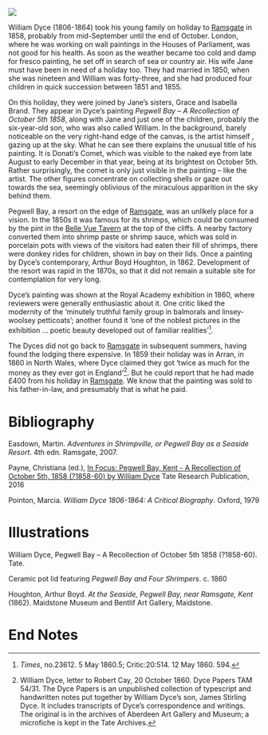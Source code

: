 <a href="https://juncture-digital.org"><img src="https://juncture-digital.org/images/ve-button.png"></a>

<param ve-config 
       title="William Dyce (1806-1864) "
       author="Prof Christiana Payne"
       banner="insert pic" 
       layout="vertical"
       num-maps="*"
       num-images="*">

<param ve-entity eid="Q2095630" title="William Dyce" aliases="Dyce’s">
<param ve-entity eid="Q96084586" aliases="Jane">
<param ve-entity eid="Q736439" title="Ramsgate">
<param ve-entity eid="Q981088" aliases="Donati’s Comet">
<param ve-entity eid="Q3425604" title="Pegwell Bay">
<param ve-entity eid="Q4798063" title="Arthur Boyd Houghton">
<param ve-entity eid="Q211873" title="Arran">
<param ve-entity eid="Q1892770" title="North Wales">


William Dyce (1806-1864) took his young family on holiday to [Ramsgate](/19c/19c-ramsgate) in 1858, probably from mid-September until the end of October. London, where he was working on wall paintings in the Houses of Parliament, was not good for his health. As soon as the weather became too cold and damp for fresco painting, he set off in search of sea or country air. His wife Jane must have been in need of a holiday too. They had married in 1850, when she was nineteen and William was forty-three, and she had produced four children in quick succession between 1851 and 1855.
<param ve-image
    fit="contain"
    title="Photograph of William Dyce" 
    description="by John Watkins in albumen carte-de-visite, 1860-1864" 
    attribution="National Portrait Gallery (https://www.npg.org.uk/collections/search/portrait/mw111900/William-Dyce?)"
    license="CC BY-NC-ND 3.0"
    url="https://i.imgur.com/gs45uqR.jpeg">


On this holiday, they were joined by Jane’s sisters, <span data-mouseover-image-zoomto="713,514,741,578">Grace and Isabella Brand.</span> They appear in Dyce’s painting _Pegwell Bay – A Recollection of October 5th 1858_, along with <span data-mouseover-image-zoomto="313,660,515,402">Jane and just one of the children</span>, probably the six-year-old son, who was also called William. In the background, barely noticeable on the very right-hand edge of the canvas, is <span data-mouseover-image-zoomto="1322,623,215,168">the artist himself </span>, gazing up at the sky. What he can see there explains the unusual title of his painting. It is Donati’s Comet, which was visible to the naked eye from late August to early December in that year, being at its brightest on October 5th. Rather surprisingly, the comet is only just visible in the painting – like the artist. The other figures concentrate on collecting shells or gaze out towards the sea, seemingly oblivious of the miraculous apparition in the 
sky behind them.
<param ve-image
    fit="contain" 
    title="Pegwell Bay, Kent - a Recollection of October 5th 1858" 
    description="oil painting by William Dyce, 1858"
    license="CC BY-NC-ND 3.0" 
    attribution="Tate Modern (https://www.tate.org.uk/art/artworks/dyce-pegwell-bay-kent-a-recollection-of-october-5th-1858-n01407)"
    url="https://www.tate.org.uk/art/images/work/N/N01/N01407_10.jpg">
       

Pegwell Bay, a resort on the edge of [Ramsgate](/19c/19c-ramsgate), was an unlikely place for a vision. In the 1850s it was famous for its shrimps, which could be consumed by the pint in the [Belle Vue Tavern](https://www.thebellevuetavern.co.uk/) at the top of the cliffs. A nearby factory converted them into shrimp paste or shrimp sauce, which was sold in <span data-mouseover-image-zoomto="1">porcelain pots</span> with views of the visitors had eaten their fill of shrimps, there were donkey rides for children, shown in bay on their lids. Once a <span data-mouseover-image-zoomto="2">painting</span> by Dyce’s contemporary, Arthur Boyd Houghton, in 1862. Development of the resort was rapid in the 1870s, so that it did not remain a suitable site for contemplation for very long.
<param ve-image
    fit="contain"
    ref="1"
    title="Shrimp Paste Pot Lid." 
    description="prattware pot lid from 'Pegwell Bay & Four Shrimpers' collection, c.1860"  
    url="https://i.ebayimg.com/images/g/61wAAOSw0~9hNQto/s-l1600.jpg">
<param ve-image
    fit="contain"
    ref="2"
    title="At the Seaside, Pegwell Bay, near Ramsgate, Kent" 
    description="painting by Arthur Boyd Houghton, 1862" 
    license="CC BY 3.0" 
    attribution="Maidstone Museum and Bentlif Art Gallery, Maidstone (https://artuk.org/discover/artworks/at-the-seaside-pegwell-bay-near-ramsgate-kent-76676/view_as/grid/search/keyword:kent-pegwell-bay--referrer:global-search/page/1)"
    url="https://d3d00swyhr67nd.cloudfront.net/w944h944/collection/KT/MMB/KT_MMB_B_MAI_46514-001.jpg">


Dyce’s painting was shown at the Royal Academy exhibition in 1860, where reviewers were generally enthusiastic about it. One critic liked the modernity of the ‘minutely truthful family group in balmorals and linsey-woolsey petticoats’; another found it ‘one of the noblest pictures in the exhibition … poetic beauty developed out of familiar realities’[^1]. 
<param ve-map title="Pegwell Bay, Ramsgate" center="Q3425604" zoom="12" prefer-geojson show-labels>


The Dyces did not go back to  <span data-mouseover-map-flyto="Q736439">[Ramsgate](/19c/19c-ramsgate)</span> in subsequent summers, having found the lodging there expensive. In 1859 their holiday was in <span data-mouseover-map-flyto="52.9, -3.66">Arran</span>, in 1860 in <span data-mouseover-map-flyto="52.9, -3.66">North Wales</span>, where Dyce claimed they got ‘twice as much for the money as they ever got in England’[^2].  But he could report that he had made £400 from his holiday in [Ramsgate](/19c/19c-ramsgate). We know that the painting was sold to his father-in-law, and presumably that is what he paid. 
<param ve-map title="Dyce's holiday destinations" center="Q736439" zoom="12" prefer-geojson show-labels>



# Bibliography
Easdown, Martin. _Adventures in Shrimpville, or Pegwell Bay as a Seaside Resort_. 4th edn. Ramsgate, 2007.

Payne, Christiana (ed.), [In Focus: Pegwell Bay, Kent -  A Recollection of October 5th, 1858 (?1858-60) by William Dyce](https://www.tate.org.uk/research/publications/in-focus/pegwell-bay-kent-william-dyce) Tate Research Publication, 2016

Pointon, Marcia. _William Dyce 1806-1864: A Critical Biography_. Oxford, 1979

# Illustrations
William Dyce, Pegwell Bay – A Recollection of October 5th 1858 (?1858-60). Tate.

Ceramic pot lid featuring _Pegwell Bay and Four Shrimpers_. c. 1860

Houghton, Arthur Boyd. _At the Seaside, Pegwell Bay, near Ramsgate, Kent_ (1862). Maidstone Museum and Bentlif Art Gallery, Maidstone.

# End Notes
[^1]: _Times_, no.23612. 5 May 1860.5; Critic:20:514. 12 May 1860. 594.
[^2]: William Dyce, letter to Robert Cay, 20 October 1860. Dyce Papers TAM 54/31. The Dyce Papers is an unpublished collection of typescript and handwritten notes put together by William Dyce’s son, James Stirling Dyce. It includes transcripts of Dyce’s correspondence and writings. The original is in the archives of Aberdeen Art Gallery and Museum; a microfiche is kept in the Tate Archives.
